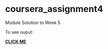 # coursera_assignment4
Module Solution to Week 5
<br>
<p>To see ouput:</p>
<a href="https://mayaisa12.github.io/coursera_assignment4/"><strong>CLICK ME</strong></a>
